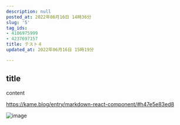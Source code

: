 ```yaml
---
description: null
posted_at: 2022年06月16日 14時36分
slug: '5'
tag_ids:
- 4106975999
- 4237697157
title: テスト４
updated_at: 2022年06月16日 15時19分

---
```

## title
content


https://kame.blog/entry/markdown-react-component/#h47e5e83ed8

<img href='/static/images/articles/5/4cd77d30518cc04add6397a8ef4c81c3.webp' origin_url='https://user-images.githubusercontent.com/42331656/174004504-d109860b-055d-41c6-b05d-ce7678dd3eb0.png' alt='image' />

